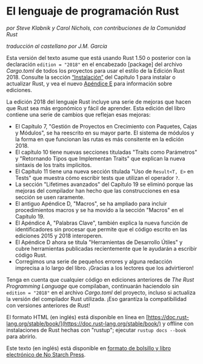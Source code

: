 # El lenguaje de programación Rust

*por Steve Klabnik y Carol Nichols, con contribuciones de la Comunidad Rust*

*traducción al castellano por J.M. García*

Esta versión del texto asume que está usando Rust 1.50 o posterior con la declaración
`edition = "2018"` en el encabezado [package] del archivo *Cargo.toml* de todos los proyectos para usar el estilo
de la Edición Rust 2018. Consulte la sección [“Instalación”][instalar]<!-- ignore -->
del Capitulo 1 para instalar o actualizar Rust, y vea el nuevo [Apéndice E][ediciones]<!-- ignore --> para información sobre ediciones.

La edición 2018 del lenguaje Rust incluye una serie de mejoras que
hacen que Rust sea más ergonómico y fácil de aprender. Esta edición del libro
contiene una serie de cambios que reflejan esas mejoras:

- El Capítulo 7, "Gestión de Proyectos en Crecimiento con Paquetes, Cajas y Módulos",
  se ha reescrito en su mayor parte. El sistema de módulos y la forma en que funcionan las rutas es
  más consitente en la edición 2018.
- El capítulo 10 tiene nuevas secciones tituladas "Traits como Parámetros" y "Retornando
  Tipos que Implementan Traits” que explican la nueva sintaxis de los traits implícitos.
- El Capítulo 11 tiene una nueva sección titulada "Uso de `Result<T, E>` en Tests" que
  muestra cómo escribir tests que utilizan el operador `?`.
- La sección "Lifetimes avanzados" del Capítulo 19 se eliminó porque las mejoras
  del compilador han hecho que las construcciones en esa sección se usen raramente.
- El antiguo Apéndice D, "Macros", se ha ampliado para incluir procedimientos
  macros y se ha movido a la sección "Macros" en el Capítulo 19.
- El Apéndice A, "Palabras Clave", también explica la nueva función de identificadores sin procesar que
  permite que el código escrito en las ediciones 2015 y 2018 interoperen.
- El Apéndice D ahora se titula "Herramientas de Desarrollo Útiles" y cubre
  herramientas publicadas recientemente que le ayudarán a escribir código Rust.
- Corregimos una serie de pequeños errores y alguna redacción imprecisa a lo largo del libro.
  ¡Gracias a los lectores que los advirtieron!

Tenga en cuenta que cualquier código en ediciones anteriores de *The Rust Programming Language*
que compilaban, continuarán haciendolo sin `edition = "2018"` en el archivo
*Cargo.toml* del proyecto, incluso si actualiza la versión del compilador Rust
utilizada. ¡Eso garantíza la compatibilidad con versiones anteriores de Rust!

El formato HTML (en inglés) está disponible en línea en
[https://doc.rust-lang.org/stable/book/](https://doc.rust-lang.org/stable/book/)
y offline con instalaciones de Rust hechas con "rustup"; ejecutar `rustup docs
--book` para abrirlo.

Este texto (en inglés) está disponible en [formato de bolsillo y libro electrónico de No Starch
Press][nsprust].



[instalar]: ch01-01-installation.html
[ediciones]: appendix-05-editions.html
[nsprust]: https://nostarch.com/rust

